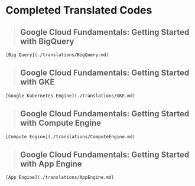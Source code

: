 # Completed Translated Codes

>## Google Cloud Fundamentals: Getting Started with BigQuery
	  
	[Big Query](./translations/BigQuery.md)


>## Google Cloud Fundamentals: Getting Started with GKE
	  
	[Google Kubernetes Engine](./translations/GKE.md)


>## Google Cloud Fundamentals: Getting Started with Compute Engine

	[Compute Engine](./translations/ComputeEngine.md)


>## Google Cloud Fundamentals: Getting Started with App Engine

	[App Engine](./translations/AppEngine.md)